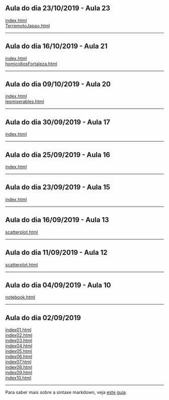 ## Aula do dia 23/10/2019 - Aula 23
[index.html](d3_interactive/index.html) <br/>
[TerremotoJapao.html](d3_interactive_earthquake/index.html)

---

## Aula do dia 16/10/2019 - Aula 21
[index.html](d3_color/index.html) <br/>
[homicidiosFortaleza.html](d3_color_homicidiosFortaleza/index.html)

---

## Aula do dia 09/10/2019 - Aula 20
[index.html](d3_network/index.html) <br/>
[lesmiserables.html](d3_network_lesmiserables/index.html)

---

## Aula do dia 30/09/2019 - Aula 17
[index.html](d3_leaflet/index.html)

---

## Aula do dia 25/09/2019 - Aula 16
[index.html](d3_crossfilter2/index.html)

---

## Aula do dia 23/09/2019 - Aula 15
[index.html](d3_crossfilter/index.html)

---

## Aula do dia 16/09/2019 - Aula 13
[scatterplot.html](d3_update/scatterplot.html)

---

## Aula do dia 11/09/2019 - Aula 12
[scatterplot.html](d3_scale/scatterplot.html)<br>

---

## Aula do dia 04/09/2019 - Aula 10
[notebook.html](d3_intro/notebook.html)<br>

---

## Aula do dia 02/09/2019

[index01.html](basic/index01.html)<br>
[index02.html](basic/index02.html)<br>
[index03.html](basic/index03.html)<br>
[index04.html](basic/index04.html)<br>
[index05.html](basic/index05.html)<br>
[index06.html](basic/index06.html)<br>
[index07.html](basic/index07.html)<br>
[index08.html](basic/index08.html)<br>
[index09.html](basic/index09.html)<br>
[index10.html](basic/index10.html)<br>

---


Para saber mais sobre a sintaxe markdown, veja [este guia](https://guides.github.com/features/mastering-markdown/).
